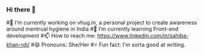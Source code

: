 ### Hi there 👋

 #🔭 I’m currently working on vhug.in, a personal project to create awareness around mentrual hygiene in India
 #🌱 I’m currently learning Front-end development
 #📫 How to reach me: https://www.linkedin.com/in/sahiba-khan-rdj/
 #😄 Pronouns: She/Her
#⚡ Fun fact: I'm sorta good at writing.

